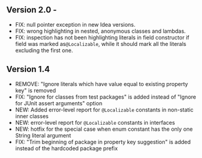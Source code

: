## Version 2.0 - 
- FIX: null pointer exception in new Idea versions.
- FIX: wrong highlighting in nested, anonymous classes and lambdas.
- FIX: inspection has not been highlighting literals in field constructor if field was marked as`@Localizable`, while 
it should mark all the literals excluding the first one.

## Version 1.4
- REMOVE: "Ignore literals which have value equal to existing property key" is removed
- FIX: "Ignore for classes from test packages" is added instead of "Ignore for JUnit assert arguments" option
- NEW: Added error-level report for `@Localizable` constants in non-static inner classes
- NEW: error-level report for `@Localizable` constants in interfaces
- NEW: hotfix for the special case when enum constant has the only one String literal argument
- FIX: "Trim beginning of package in property key suggestion" is added instead of the hardcoded package prefix